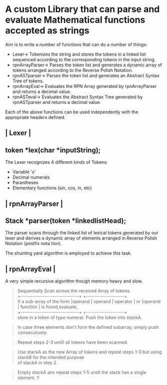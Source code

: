# A custom Library that can parse and evaluate Mathematical functions accepted as strings  

Aim is to write a number of functions that can do a number of things:  

* Lexer-> Tokenizes the string and stores the tokens in a linked list sequenced according to the 
 corresponding tokens in the input string.  
* rpnArrayParser-> Parses the token list and generates a dynamic array of tokens arranged according
to the Reverse Polish Notation.  
* rpnASTparser-> Parses the token list and generates an Abstract Syntax Tree of tokens.  
* rpnArrayEval-> Evaluates the RPN Array generated by rpnArrayParser and returns a decimal value.  
* rpnASTeval-> Evaluates the Abstract Syntax Tree generated by rpnASTparser and returns a decimal value.  
  
Each of the above functions can be used independently with the appropriate headers defined. 


| Lexer | 
---------
token *lex(char *inputString);  
-
The Lexer recognizes 4 different kinds of Tokens:  
  * Variable 'x'  
  * Decimal numerals
  * Parantheses
  * Elementary functions (sin, cos, ln, etc)


| rpnArrayParser |  
------------------
Stack *parser(token *linkedlistHead);  
-
The parser scans through the linked list of lexical tokens generated by our lexer and
derives a dynamic array of elements arranged in Reverse Polish Notation (postfix nota
tion).  

The shunting yard algorithm is employed to achieve this task.  


| rpnArrayEval |
----------------


A very simple recursive algorithm though memory heavy and slow.  
>Sequentially Scan across the received Array of tokens.  
                             +-----------------------------+    +-------------------+  
>If a sub-array of the form |operand | operand | operator | or |operand | function | is found,evaluate,    
                             +-----------------------------+    +-------------------+  
  store in a token of type numeral. Push the token into stackA.  

>In case three elements don't form the defined subarray, simply push consecutively.  
  
>Repeat steps 2-3 untill all tokens have been scanned.  
  
>Use stackA as the new Array of tokens and repeat steps 1-3 but using stackB for the intended purpose  
  of stackA in step 2.  

>Empty stackA ans repeat steps 1-5 untill the stack has a single element. !!

  


